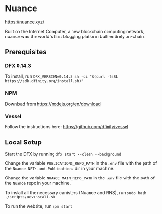 # Nuance

https://nuance.xyz/

Built on the Internet Computer, a new blockchain computing network, nuance was the world's first blogging platform built entirely on-chain. 


## Prerequisites

### DFX 0.14.3
To install, run `DFX_VERSION=0.14.3 sh -ci "$(curl -fsSL https://sdk.dfinity.org/install.sh)"`

### NPM
Download from https://nodejs.org/en/download

### Vessel
Follow the instructions here: https://github.com/dfinity/vessel

## Local Setup
Start the DFX by running `dfx start --clean --background`

Change the variable `PUBLICATIONS_REPO_PATH` in the `.env` file with the path of the `Nuance-NFTs-and-Publications` dir in your machine.

Change the variable `NUANCE_MAIN_REPO_PATH` in the `.env` file with the path of the `Nuance` repo in your machine.

To install all the necessary canisters (Nuance and NNS), run `sudo bash ./scripts/DevInstall.sh`

To run the website, run `npm start`

